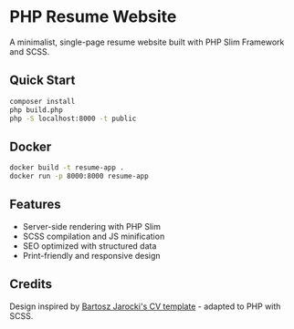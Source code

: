 # PHP Resume Website

A minimalist, single-page resume website built with PHP Slim Framework and SCSS.

## Quick Start

```bash
composer install
php build.php
php -S localhost:8000 -t public
```

## Docker

```bash
docker build -t resume-app .
docker run -p 8000:8000 resume-app
```

## Features

- Server-side rendering with PHP Slim
- SCSS compilation and JS minification
- SEO optimized with structured data
- Print-friendly and responsive design

## Credits

Design inspired by [Bartosz Jarocki's CV template](https://github.com/BartoszJarocki/cv) - adapted to PHP with SCSS.